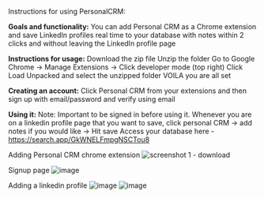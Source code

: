 Instructions for using PersonalCRM:

**Goals and functionality:**
You can add Personal CRM as a Chrome extension and save LinkedIn profiles real time to your database with notes within 2 clicks and without leaving the LinkedIn profile page

**Instructions for usage:**
Download the zip file
Unzip the folder
Go to Google Chrome -> Manage Extensions -> Click developer mode (top right)
Click Load Unpacked and select the unzipped folder
VOILA you are all set

**Creating an account:**
Click Personal CRM from your extensions and then sign up with email/password and verify using email

**Using it:**
Note: Important to be signed in before using it.
Whenever you are on a linkedin profile page that you want to save, click personal CRM -> add notes if you would like -> Hit save 
Access your database here - https://search.app/GkWNELFmpgNSCTou8


Adding Personal CRM chrome extension
![screenshot 1 - download](https://github.com/user-attachments/assets/59ec2fc5-898b-4e07-8e35-e39168b1eb83)

Signup page
![image](https://github.com/user-attachments/assets/413ab3e2-37a5-4d33-90f4-b142a57f2d55)

Adding a linkedin profile 
![image](https://github.com/user-attachments/assets/7b3b5907-dfd9-40f8-b5c1-09410eba971e)
![image](https://github.com/user-attachments/assets/78198158-b1dd-4626-aa81-69ba51ef5f22)
